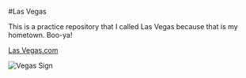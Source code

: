 #Las Vegas

This is a practice repository that I called Las Vegas because that is my hometown. Boo-ya!

[Las Vegas.com](http://www.lasvegas.com/)

![Vegas Sign](https://i.imgur.com/OdpuHWT.png)
